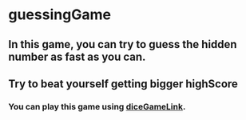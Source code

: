 # guessingGame

## In this game, you can try to guess the hidden number as fast as you can.
## Try to beat yourself getting bigger highScore

### You can play this game using [diceGameLink](https://gleeful-salmiakki-ae4f1c.netlify.app/).
